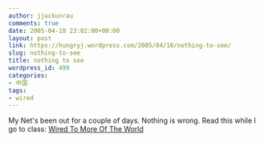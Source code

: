 ```yaml
---
author: jjackunrau
comments: true
date: 2005-04-10 23:02:00+00:00
layout: post
link: https://hungryj.wordpress.com/2005/04/10/nothing-to-see/
slug: nothing-to-see
title: nothing to see
wordpress_id: 499
categories:
- 中国
tags:
- wired
---
```


My Net's been out for a couple of days.  Nothing is wrong.  Read this while I go to class: [Wired To More Of The World](http://www.warrenellis.com/index.php?p=587)
